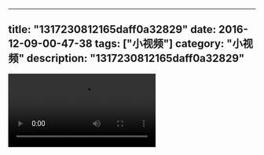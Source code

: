 
---
title: "1317230812165daff0a32829"
date: 2016-12-09-00-47-38
tags: ["小视频"]
category: "小视频"
description: "1317230812165daff0a32829"
---
<video src="http://ohtsqip0g.bkt.clouddn.com/1317230812165daff0a32829.mp4" controls="controls"></video>
